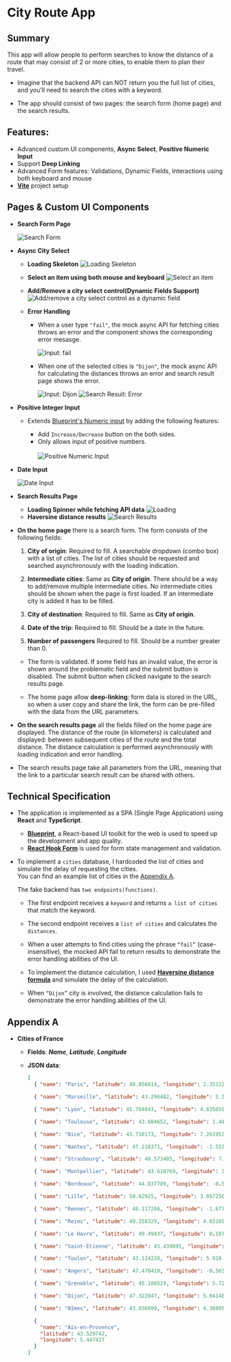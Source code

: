 # City Route App

## Summary

This app will allow people to perform searches to know the distance of a route that may consist of 2 or more cities, to enable them to plan their travel.

- Imagine that the backend API can NOT return you the full list of cities, and you’ll need to search the cities with a keyword.

- The app should consist of two pages: the search form (home page) and the search results.

## Features:

- Advanced custom UI components, **Async Select**, **Positive Numeric Input**
- Support **Deep Linking**
- Advanced Form features: Validations, Dynamic Fields, Interactions using both keyboard and mouse
- [**Vite**](https://vitejs.dev/) project setup

## Pages & Custom UI Components

- **Search Form Page**

  ![Search Form](./public/screenshots/homepage-01.png)

- **Async City Select**

  - **Loading Skeleton**
    ![Loading Skeleton](./public/screenshots/homepage-02.png)

  - **Select an item using both mouse and keyboard**
    ![Select an item ](./public/screenshots/homepage-03.png)

  - **Add/Remove a city select control(Dynamic Fields Support)**
    ![Add/remove a city select control as a dynamic field](./public/screenshots/homepage-04.png)

  - **Error Handling**

    - When a user type `"fail"`, the mock async API for fetching cities throws an error and the component shows the corresponding error mesasge.

      ![Input: fail](./public/screenshots/homepage-06.png)

    - When one of the selected cities is `"Dijon"`, the mock async API for calculating the distances throws an error and search result page shows the error.

      ![Input: Dijon](./public/screenshots/homepage-05.png)
      ![Search Result: Error](./public/screenshots/search-result-02.png)

- **Positive Integer Input**

  - Extends [Blueprint's Numeric input](https://blueprintjs.com/docs/#core/components/numeric-input) by adding the following features:

    - Add `Increase/Decrease` button on the both sides.
    - Only allows input of positive numbers.
      <br /><br />
      ![Positive Numeric Input](./public/screenshots/positive-numeric-input.png)

- **Date Input**

  ![Date Input](./public/screenshots/homepage-07.png)

- **Search Results Page**

  - **Loading Spinner while fetching API data**
    ![Loading](./public/screenshots/search-result-01.png)
  - **Haversine distance results**
    ![Search Results](./public/screenshots/search-result-03.png)

- **On the home page** there is a search form. The form consists of the following fields:

  1. **City of origin**: Required to fill. A searchable dropdown (combo box) with a list of cities. The list of cities should be requested and searched asynchronously with the loading indication.

  2. **Intermediate cities**: Same as **City of origin**. There should be a way to add/remove multiple intermediate cities. No intermediate cities should be shown when the page is first loaded. If an intermediate city is added it has to be filled.

  3. **City of destination**: Required to fill. Same as **City of origin**.

  4. **Date of the trip**: Required to fill. Should be a date in the future.

  5. **Number of passengers** Required to fill. Should be a number greater than 0.

  - The form is validated. If some field has an invalid value, the error is shown around the problematic field and the submit button is disabled. The submit button when clicked navigate to the search results page.

  - The home page allow **deep-linking**: form data is stored in the URL, so when a user copy and share the link, the form can be pre-filled with the data from the URL parameters.

- **On the search results page** all the fields filled on the home page are displayed. The distance of the route (in kilometers) is calculated and displayed: between subsequent cities of the route and the total distance. The distance calculation is performed asynchronously with loading indication and error handling.

- The search results page take all parameters from the URL, meaning that the link to a particular search result can be shared with others.

## Technical Specification

- The application is implemented as a SPA (Single Page Application) using **React** and **TypeScript**.

  - [**Blueprint**](https://blueprintjs.com/), a React-based UI toolkit for the web is used to speed up the development and app quality.
  - [**React Hook Form**](https://react-hook-form.com/) is used for form state management and validation.

- To implement a `cities` database, I hardcoded the list of cities and simulate the delay of requesting the cities.<br />
  You can find an example list of cities in the [Appendix A](#appendix-a).<br/>

  The fake backend has `two endpoints(functions)`.

  - The first endpoint receives a `keyword` and returns `a list of cities` that match the keyword.

  - The second endpoint receives a `list of cities` and calculates the `distances`.

  - When a user attempts to find cities using the phrase `“fail”` (case-insensitive), the mocked API fail to return results to demonstrate the error handling abilities of the UI.

  - To implement the distance calculation, I used [**Haversine distance formula**](https://en.wikipedia.org/wiki/Haversine_formula) and simulate the delay of the calculation.

  - When `“Dijon”` city is involved, the distance calculation fails to demonstrate the error handling abilities of the UI.

## Appendix A

- **Cities of France**

  - **Fields**: **_Name_**, **_Latitude_**, **_Longitude_**

  - **JSON data**:

    ```json
    [
      { "name": "Paris", "latitude": 48.856614, "longitude": 2.352222 },

      { "name": "Marseille", "latitude": 43.296482, "longitude": 5.36978 },

      { "name": "Lyon", "latitude": 45.764043, "longitude": 4.835659 },

      { "name": "Toulouse", "latitude": 43.604652, "longitude": 1.444209 },

      { "name": "Nice", "latitude": 43.710173, "longitude": 7.261953 },

      { "name": "Nantes", "latitude": 47.218371, "longitude": -1.553621 },

      { "name": "Strasbourg", "latitude": 48.573405, "longitude": 7.752111 },

      { "name": "Montpellier", "latitude": 43.610769, "longitude": 3.876716 },

      { "name": "Bordeaux", "latitude": 44.837789, "longitude": -0.57918 },

      { "name": "Lille", "latitude": 50.62925, "longitude": 3.057256 },

      { "name": "Rennes", "latitude": 48.117266, "longitude": -1.677793 },

      { "name": "Reims", "latitude": 49.258329, "longitude": 4.031696 },

      { "name": "Le Havre", "latitude": 49.49437, "longitude": 0.107929 },

      { "name": "Saint-Étienne", "latitude": 45.439695, "longitude": 4.387178 },

      { "name": "Toulon", "latitude": 43.124228, "longitude": 5.928 },

      { "name": "Angers", "latitude": 47.478419, "longitude": -0.563166 },

      { "name": "Grenoble", "latitude": 45.188529, "longitude": 5.724524 },

      { "name": "Dijon", "latitude": 47.322047, "longitude": 5.04148 },

      { "name": "Nîmes", "latitude": 43.836699, "longitude": 4.360054 },

      {
        "name": "Aix-en-Provence",
        "latitude": 43.529742,
        "longitude": 5.447427
      }
    ]
    ```
